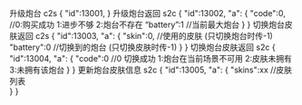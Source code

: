 升级炮台
c2s
{
 "id":13001,
}
升级炮台返回
s2c
{
 "id":13002,
 "a":
 {
  "code":0, //0:购买成功 1:进步不够 2:炮台不存在
  “battery”:1 //当前最大炮台
 }
}
切换炮台皮肤返回
c2s
{
 "id":13003,
 "a":
 {
  "skin":0, //使用的皮肤 (只切换炮台时传-1)
  "battery":0 //切换到的炮台 (只切换皮肤时传-1)
 }
}
切换炮台皮肤返回
s2c
{
 "id":13004,
 "a":
 {
  "code":0 //0 切换成功 1:炮台在当前场景不可用 2:皮肤未拥有 3:未拥有该炮台 
 }
}
更新炮台皮肤信息
s2c
{
  "id":13005,
  "a":
  {
    "skins":xx //皮肤列表   
  }
}
